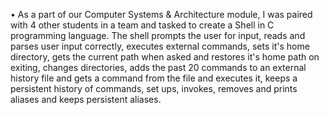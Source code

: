 •	As a part of our Computer Systems & Architecture module, I was paired with 4 other students in a team and tasked to create a Shell in C programming language. The shell prompts the user for input, reads and parses user input correctly, executes external commands, sets it's home directory, gets the current path when asked and restores it's home path on exiting, changes directories, adds the past 20 commands to an external history file and gets a command from the file and executes it, keeps a persistent history of commands, set ups, invokes, removes and prints aliases and keeps persistent aliases. 
